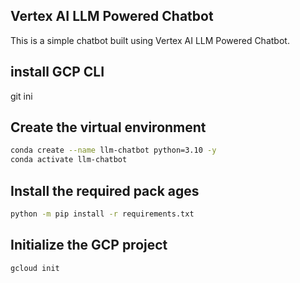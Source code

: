 ## Vertex AI LLM Powered Chatbot

This is a simple chatbot built using Vertex AI LLM Powered Chatbot.
## install GCP CLI

git ini
## Create the virtual environment
````bash
conda create --name llm-chatbot python=3.10 -y
conda activate llm-chatbot
````


## Install the required pack ages
````bash
python -m pip install -r requirements.txt
````
##  Initialize the GCP project
````bash
gcloud init
````
